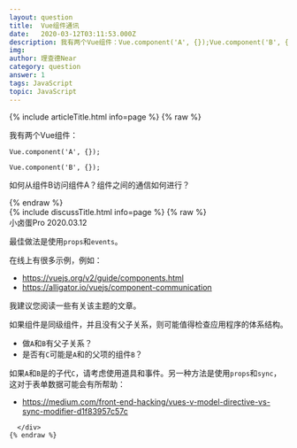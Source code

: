 ```yaml
---
layout: question
title:  Vue组件通讯
date:   2020-03-12T03:11:53.000Z
description: 我有两个Vue组件：Vue.component('A', {});Vue.component('B', {});如何从组件B访问组件A？组件...
img: 
author: 理查德Near
category: question
answer: 1
tags: JavaScript
topic: JavaScript
---
```

<div class="article-root">
  <div class="article">
    {% include articleTitle.html info=page %}
    {% raw %}
    <div class="article-content"><p><font style="vertical-align: inherit;"><font style="vertical-align: inherit;">我有两个Vue组件：</font></font></p>

<pre><code>Vue.component('A', {});<font></font>
<font></font>
Vue.component('B', {});<font></font>
</code></pre>

<p><font style="vertical-align: inherit;"><font style="vertical-align: inherit;">如何从组件B访问组件A？</font><font style="vertical-align: inherit;">组件之间的通信如何进行？</font></font></p></div>
    {% endraw %}
  </div>

  <div class="discuss-wrapper">
    {% include discussTitle.html info=page %}
    {% raw %}
    <div class="discuss-item">
        <div class="discuss-parent">
          <div class="discuss-meta">
            <span class="discuss-user">小卤蛋Pro</span>
            <span class="discuss-time">2020.03.12</span>
          </div>
          <div class="discuss-comment"><p><font style="vertical-align: inherit;"><font style="vertical-align: inherit;">最佳做法是使用</font></font><code>props</code><font style="vertical-align: inherit;"><font style="vertical-align: inherit;">和</font></font><code>events</code><font style="vertical-align: inherit;"><font style="vertical-align: inherit;">。</font></font></p>

<p><font style="vertical-align: inherit;"><font style="vertical-align: inherit;">在线上有很多示例，例如：</font></font></p>

<ul>
<li><a href="https://vuejs.org/v2/guide/components.html" rel="nofollow noreferrer"><font style="vertical-align: inherit;"><font style="vertical-align: inherit;">https://vuejs.org/v2/guide/components.html</font></font></a></li>
<li><a href="https://alligator.io/vuejs/component-communication" rel="nofollow noreferrer"><font style="vertical-align: inherit;"><font style="vertical-align: inherit;">https://alligator.io/vuejs/component-communication</font></font></a></li>
</ul>

<p><font style="vertical-align: inherit;"><font style="vertical-align: inherit;">我建议您阅读一些有关该主题的文章。</font></font></p>

<p><font style="vertical-align: inherit;"><font style="vertical-align: inherit;">如果组件是同级组件，并且没有父子关系，则可能值得检查应用程序的体系结构。</font></font></p>

<ul>
<li><font style="vertical-align: inherit;"><font style="vertical-align: inherit;">做</font></font><code>A</code><font style="vertical-align: inherit;"><font style="vertical-align: inherit;">和</font></font><code>B</code><font style="vertical-align: inherit;"><font style="vertical-align: inherit;">有父子关系？</font></font></li>
<li><font style="vertical-align: inherit;"><font style="vertical-align: inherit;">是否有</font></font><code>C</code><font style="vertical-align: inherit;"><font style="vertical-align: inherit;">可能是</font></font><code>A</code><font style="vertical-align: inherit;"><font style="vertical-align: inherit;">和</font><font style="vertical-align: inherit;">的父项的</font><font style="vertical-align: inherit;">组件</font></font><code>B</code><font style="vertical-align: inherit;"><font style="vertical-align: inherit;">？</font></font></li>
</ul>

<p><font style="vertical-align: inherit;"><font style="vertical-align: inherit;">如果</font></font><code>A</code><font style="vertical-align: inherit;"><font style="vertical-align: inherit;">和</font></font><code>B</code><font style="vertical-align: inherit;"><font style="vertical-align: inherit;">是的子代</font></font><code>C</code><font style="vertical-align: inherit;"><font style="vertical-align: inherit;">，请考虑使用道具和事件。</font><font style="vertical-align: inherit;">另一种方法是使用</font></font><code>props</code><font style="vertical-align: inherit;"><font style="vertical-align: inherit;">和</font></font><code>sync</code><font style="vertical-align: inherit;"><font style="vertical-align: inherit;">，这对于表单数据可能会有所帮助：</font></font></p>

<ul>
<li><a href="https://medium.com/front-end-hacking/vues-v-model-directive-vs-sync-modifier-d1f83957c57c" rel="nofollow noreferrer"><font style="vertical-align: inherit;"><font style="vertical-align: inherit;">https://medium.com/front-end-hacking/vues-v-model-directive-vs-sync-modifier-d1f83957c57c</font></font></a></li>
</ul></div>
        </div>
        
      </div>
    {% endraw %}
  </div>
<div>
